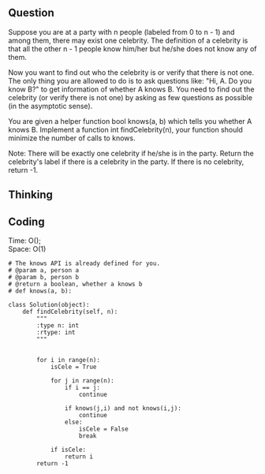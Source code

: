 ## Question
Suppose you are at a party with n people (labeled from 0 to n - 1) and among them, there may exist one celebrity. The definition of a celebrity is that all the other n - 1 people know him/her but he/she does not know any of them.<br>

Now you want to find out who the celebrity is or verify that there is not one. The only thing you are allowed to do is to ask questions like: "Hi, A. Do you know B?" to get information of whether A knows B. You need to find out the celebrity (or verify there is not one) by asking as few questions as possible (in the asymptotic sense).<br>

You are given a helper function bool knows(a, b) which tells you whether A knows B. Implement a function int findCelebrity(n), your function should minimize the number of calls to knows.<br>

Note: There will be exactly one celebrity if he/she is in the party. Return the celebrity's label if there is a celebrity in the party. If there is no celebrity, return -1.


## Thinking

## Coding
Time: O();<br>
Space: O(1)
```python3
# The knows API is already defined for you.
# @param a, person a
# @param b, person b
# @return a boolean, whether a knows b
# def knows(a, b):

class Solution(object):
    def findCelebrity(self, n):
        """
        :type n: int
        :rtype: int
        """
        
        
        for i in range(n):
            isCele = True
            
            for j in range(n):
                if i == j:
                    continue
                
                if knows(j,i) and not knows(i,j):
                    continue
                else:
                    isCele = False
                    break
                    
            if isCele:
                return i
        return -1
```

